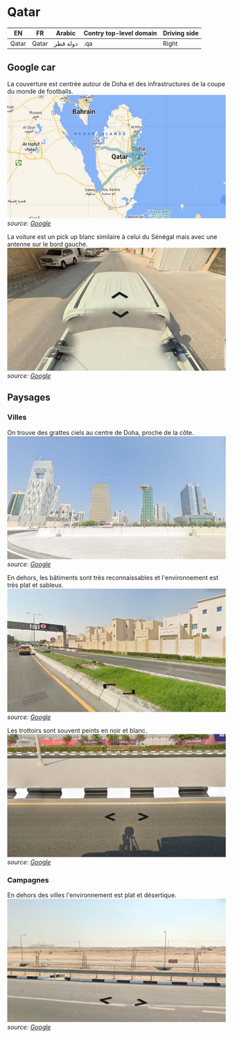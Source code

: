 # Qatar

EN | FR | Arabic | Contry top-level domain | Driving side
--- | --- | --- | --- | ---
Qatar | Qatar | دولة قطر | .qa | Right

## Google car

La couverture est centrée autour de Doha et des infrastructures de la coupe du monde de footballs.  
![Qatar - Google car](src/qa003.jpg)
*source: [Google](https://earth.google.com/web)*

La voiture est un pick up blanc similaire à celui du Sénégal mais avec une antenne sur le bord gauche.  
![Qatar - Google car](src/qa001.jpg)
*source: [Google](https://earth.google.com/web)*

## Paysages

### Villes

On trouve des grattes ciels au centre de Doha, proche de la côte.  
![Qatar - Cities](src/qa006.jpg)
*source: [Google](https://earth.google.com/web)*

En dehors, les bâtiments sont très reconnaissables et l'environnement est très plat et sableux.  
![Qatar - Cities](src/qa002.jpg)
*source: [Google](https://earth.google.com/web)*

Les trottoirs sont souvent peints en noir et blanc.  
![Qatar - Cities](src/qa004.jpg)
*source: [Google](https://earth.google.com/web)*

### Campagnes

En dehors des villes l'environnement est plat et désertique.  
![Qatar - Countryside](src/qa005.jpg)
*source: [Google](https://earth.google.com/web)*
